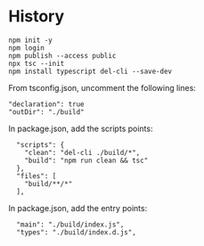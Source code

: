 # History

```
npm init -y
npm login
npm publish --access public
npx tsc --init
npm install typescript del-cli --save-dev
```

From tsconfig.json, uncomment the following lines:

```
"declaration": true
"outDir": "./build"
```


In package.json, add the scripts points:

```
  "scripts": {
    "clean": "del-cli ./build/*",
    "build": "npm run clean && tsc"
  },
  "files": [
    "build/**/*"
  ],
```

In package.json, add the entry points:

```
  "main": "./build/index.js",
  "types": "./build/index.d.js",
```